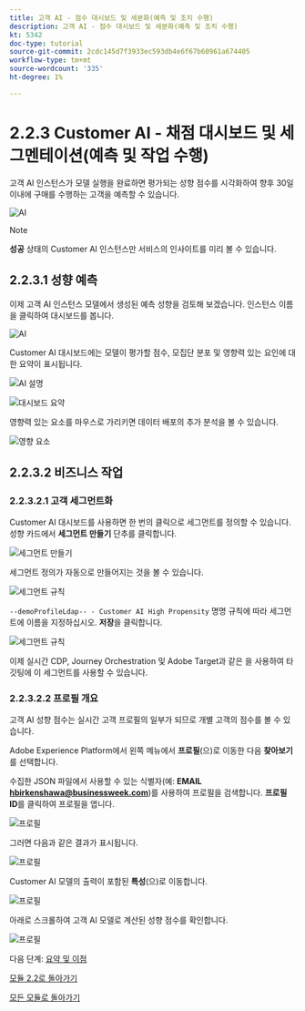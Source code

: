 ```yaml
---
title: 고객 AI - 점수 대시보드 및 세분화(예측 및 조치 수행)
description: 고객 AI - 점수 대시보드 및 세분화(예측 및 조치 수행)
kt: 5342
doc-type: tutorial
source-git-commit: 2cdc145d7f3933ec593db4e6f67b60961a674405
workflow-type: tm+mt
source-wordcount: '335'
ht-degree: 1%

---
```


# 2.2.3 Customer AI - 채점 대시보드 및 세그멘테이션(예측 및 작업 수행)

고객 AI 인스턴스가 모델 실행을 완료하면 평가되는 성향 점수를 시각화하여 향후 30일 이내에 구매를 수행하는 고객을 예측할 수 있습니다.

![AI](./images/caimodels.png)

>[!NOTE]
>
>**성공** 상태의 Customer AI 인스턴스만 서비스의 인사이트를 미리 볼 수 있습니다.

## 2.2.3.1 성향 예측

이제 고객 AI 인스턴스 모델에서 생성된 예측 성향을 검토해 보겠습니다. 인스턴스 이름을 클릭하여 대시보드를 봅니다.

![AI](./images/caimodels1.png)

Customer AI 대시보드에는 모델이 평가할 점수, 모집단 분포 및 영향력 있는 요인에 대한 요약이 표시됩니다.

![AI 설명](./images/caidescription.png)

![대시보드 요약](./images/caidashboard.png)

영향력 있는 요소를 마우스로 가리키면 데이터 배포의 추가 분석을 볼 수 있습니다.

![영향 요소](./images/caiinfluencefactors.png)

## 2.2.3.2 비즈니스 작업

### 2.2.3.2.1 고객 세그먼트화

Customer AI 대시보드를 사용하면 한 번의 클릭으로 세그먼트를 정의할 수 있습니다. 성향 카드에서 **세그먼트 만들기** 단추를 클릭합니다.

![세그먼트 만들기](./images/caiinfluencefactors1.png)

세그먼트 정의가 자동으로 만들어지는 것을 볼 수 있습니다.

![세그먼트 규칙](./images/caicreatesegment.png)

`--demoProfileLdap-- - Customer AI High Propensity` 명명 규칙에 따라 세그먼트에 이름을 지정하십시오. **저장**&#x200B;을 클릭합니다.

![세그먼트 규칙](./images/caicreatesegment1.png)

이제 실시간 CDP, Journey Orchestration 및 Adobe Target과 같은 을 사용하여 타깃팅에 이 세그먼트를 사용할 수 있습니다.

### 2.2.3.2.2 프로필 개요

고객 AI 성향 점수는 실시간 고객 프로필의 일부가 되므로 개별 고객의 점수를 볼 수 있습니다.

Adobe Experience Platform에서 왼쪽 메뉴에서 **프로필**(으)로 이동한 다음 **찾아보기**&#x200B;를 선택합니다.

수집한 JSON 파일에서 사용할 수 있는 식별자(예: **EMAIL hbirkenshawa@businessweek.com**)를 사용하여 프로필을 검색합니다. **프로필 ID**&#x200B;를 클릭하여 프로필을 엽니다.

![프로필](./images/profile1.png)

그러면 다음과 같은 결과가 표시됩니다.

![프로필](./images/profile2.png)

Customer AI 모델의 출력이 포함된 **특성**(으)로 이동합니다.

![프로필](./images/profile3.png)

아래로 스크롤하여 고객 AI 모델로 계산된 성향 점수를 확인합니다.

![프로필](./images/profile4.png)

다음 단계: [요약 및 이점](./summary.md)

[모듈 2.2로 돌아가기](./intelligent-services.md)

[모든 모듈로 돌아가기](./../../../overview.md)
